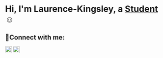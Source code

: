 <h1>Hi, I'm  Laurence-Kingsley, a <a href="https://www.linkedin.com/in/laurence-kingsley-d-204185a9/">Student</a>☺</h1>

<h2>🤳Connect with me:</h2>


[<img align="left" alt="Josh | LinkedIn" width="22px" src="https://cdn.jsdelivr.net/npm/simple-icons@v3/icons/linkedin.svg" />][linkedin]
[<img align="left" alt="Josh | Instagram" width="22px" src="https://cdn.jsdelivr.net/npm/simple-icons@v3/icons/instagram.svg" />][instagram]

[instagram]: https://www.instagram.com/billionairekiing
[linkedin]: https://www.linkedin.com/in/laurence-kingsley-d-204185a9/
